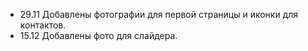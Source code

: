 - 29.11 Добавлены фотографии для первой страницы и иконки для контактов.
- 15.12 Добавлены фото для слайдера.